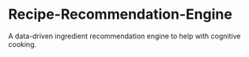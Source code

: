# Recipe-Recommendation-Engine
A data-driven ingredient recommendation engine to help with cognitive cooking.

